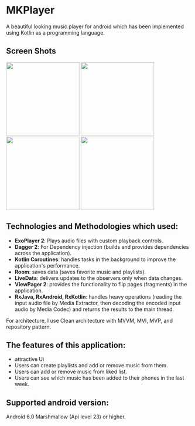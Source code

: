 # MKPlayer
A beautiful looking music player for android which has been implemented 
using Kotlin as a programming language.

## Screen Shots
<img src="https://github.com/melikaafrakhteh/Music-player/blob/main/screenShots/cover.png" width="200px"/></a>
<img src="https://github.com/melikaafrakhteh/Music-player/blob/main/screenShots/allmusic.png" width="200px"/></a>
<img src="https://github.com/melikaafrakhteh/Music-player/blob/main/screenShots/dialog.png" width="200px"/></a>
<img src="https://github.com/melikaafrakhteh/Music-player/blob/main/screenShots/player.png" width="200px"/></a>

## Technologies and Methodologies which used:
 - **ExoPlayer 2**: Plays audio files with custom playback controls.
 - **Dagger 2**: For Dependency injection (builds and provides dependencies across the application).
 - **Kotlin Coroutines**: handles tasks in the background to improve the application's performance.
 - **Room**: saves data (saves favorite music and playlists).
 - **LiveData**: delivers updates to the observers only when data changes.
 - **ViewPager 2**: provides the functionality to flip pages (fragments) in the application.
 - **RxJava, RxAndroid, RxKotlin**: handles heavy operations
    (reading the input audio file by Media Extractor,
    then decoding the encoded input audio by Media Codec) and returns the results to the main thread.

For architecture, I use Clean architecture with MVVM, MVI, MVP, and repository pattern.

## The features of this application:
 - attractive Ui
 - Users can create playlists and add or remove music from them.
 - Users can add or remove music from liked list.
 - Users can see which music has been added to their phones in the last week.

## Supported android version:
 Android 6.0 Marshmallow (Api level 23) or higher.
